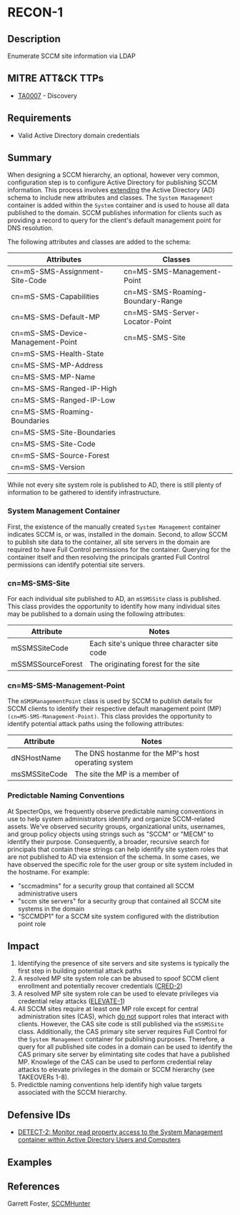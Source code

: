 # RECON-1

## Description
Enumerate SCCM site information via LDAP

## MITRE ATT&CK TTPs
- [TA0007](https://attack.mitre.org/tactics/TA0007/) - Discovery

## Requirements
- Valid Active Directory domain credentials

## Summary
When designing a SCCM hierarchy, an optional, however very common, configuration step is to configure Active Directory for publishing SCCM information. This process involves [extending](https://learn.microsoft.com/en-us/mem/configmgr/core/plan-design/network/schema-extensions) the Active Directory (AD) schema to include new attributes and classes. The `System Management` container is added within the `System` container and is used to house all data published to the domain. SCCM publishes information for clients such as providing a record to query for the client's default management point for DNS resolution.

The following attributes and classes are added to the schema:

| Attributes | Classes |
|----------|-------------|
|cn=mS-SMS-Assignment-Site-Code| cn=MS-SMS-Management-Point|
|cn=mS-SMS-Capabilities| cn=MS-SMS-Roaming-Boundary-Range
|cn=MS-SMS-Default-MP|cn=MS-SMS-Server-Locator-Point
|cn=mS-SMS-Device-Management-Point|cn=MS-SMS-Site
|cn=mS-SMS-Health-State|
|cn=MS-SMS-MP-Address|
|cn=MS-SMS-MP-Name|
|cn=MS-SMS-Ranged-IP-High|
|cn=MS-SMS-Ranged-IP-Low|
|cn=MS-SMS-Roaming-Boundaries|
|cn=MS-SMS-Site-Boundaries|
|cn=MS-SMS-Site-Code|
|cn=mS-SMS-Source-Forest|
|cn=mS-SMS-Version

While not every site system role is published to AD, there is still plenty of information to be gathered to identify infrastructure. 

### System Management Container
First, the existence of the manually created `System Management` container indicates SCCM is, or was, installed in the domain. Second, to allow SCCM to publish site data to the  container,  all site servers in the domain are required to have Full Control permissions for the container. Querying for the container itself and then resolving the principals granted Full Control permissions can identify potential site servers.

### cn=MS-SMS-Site
For each individual site published to AD, an `mSSMSSite` class is published. This class provides the opportunity to identify how many individual sites may be published to a domain using the following attributes:

|Attribute| Notes|
|---------|------|
|mSSMSSiteCode|Each site's unique three character site code|
|mSSMSSourceForest| The originating forest for the site|


### cn=MS-SMS-Management-Point
The `mSMSManagementPoint` class is used by SCCM to publish details for SCCM clients to identify their respective default management point (MP) `(cn=MS-SMS-Management-Point)`. This class provides the opportunity to identify potential attack paths using the following attributes:

|Attribute|Notes|
|---------|-----|
|dNSHostName|The DNS hostanme for the MP's host operating system|
|msSMSSiteCode|The site the MP is a member of|


### Predictable Naming Conventions
At SpecterOps, we frequently observe predictable naming conventions in use to help system administrators identify and organize SCCM-related assets. We've observed security groups, organizational units, usernames, and group policy objects using strings such as "SCCM" or "MECM" to identify their purpose. Consequently, a broader, recursive search for principals that contain these strings can help identify site system roles that are not published to AD via extension of the schema. In some cases, we have observed the specific role for the user group or site system included in the hostname. For example:

- "sccmadmins" for a security group that contained all SCCM administrative users
- "sccm site servers" for a security group that contained all SCCM site systems in the domain
- "SCCMDP1" for a SCCM site system configured with the distribution point role

## Impact
1. Identifying the presence of site servers and site systems is typically the first step in building potential attack paths
2. A resolved MP site system role can be abused to spoof SCCM client enrollment and potentially recover credentials ([CRED-2](../../CRED/CRED-2/cred-2_description.md))
3. A resolved MP site system role can be used to elevate privileges via credential relay attacks ([ELEVATE-1](../../ELEVATE/ELEVATE-1/ELEVATE-1_description.md))
4. All SCCM sites require at least one MP role except for central administration sites (CAS), which [do not](https://learn.microsoft.com/en-us/mem/configmgr/core/plan-design/hierarchy/design-a-hierarchy-of-sites#BKMK_ChooseCAS) support roles that interact with clients. However, the CAS site code is still published via the `mSSMSSite` class. Additionally, the CAS primary site server requires Full Control for the `System Management` container for publishing purposes. Therefore, a query for all published site codes in a domain can be used to identify the CAS primary site server by elimintating site codes that have a published MP. Knowlege of the CAS can be used to perform credential relay attacks to elevate privileges in the domain or SCCM hierarchy (see TAKEOVERs 1-8).
5. Predictble naming conventions help identify high value targets associated with the SCCM hierarchy.


## Defensive IDs
- [DETECT-2: Monitor read property access to the System Management container within Active Directory Users and Computers](../../../defense-techniques/DETECT/DETECT-2/detect-2_description.md)

## Examples


## References
Garrett Foster, [SCCMHunter](https://github.com/garrettfoster13/sccmhunter)